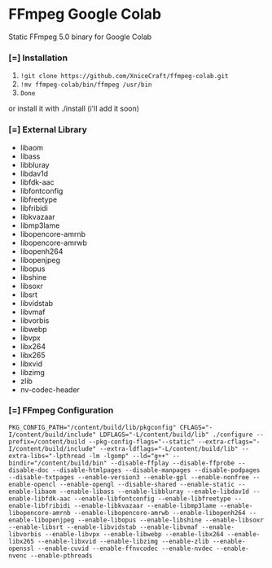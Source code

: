 # FFmpeg Google Colab
Static FFmpeg 5.0 binary for Google Colab

### [=] Installation
1. ```!git clone https://github.com/XniceCraft/ffmpeg-colab.git```
2. ```!mv ffmpeg-colab/bin/ffmpeg /usr/bin```
3. ```Done```

or install it with ./install (i'll add it soon)

### [=] External Library
* libaom
* libass
* libbluray
* libdav1d
* libfdk-aac
* libfontconfig
* libfreetype
* libfribidi
* libkvazaar
* libmp3lame
* libopencore-amrnb
* libopencore-amrwb
* libopenh264
* libopenjpeg
* libopus
* libshine
* libsoxr
* libsrt
* libvidstab
* libvmaf
* libvorbis
* libwebp
* libvpx
* libx264
* libx265
* libxvid
* libzimg
* zlib
* nv-codec-header

### [=] FFmpeg Configuration
```
PKG_CONFIG_PATH="/content/build/lib/pkgconfig" CFLAGS="-I/content/build/include" LDFLAGS="-L/content/build/lib" ./configure --prefix=/content/build --pkg-config-flags="--static" --extra-cflags="-I/content/build/include" --extra-ldflags="-L/content/build/lib" --extra-libs="-lpthread -lm -lgomp" --ld="g++" --bindir="/content/build/bin" --disable-ffplay --disable-ffprobe --disable-doc --disable-htmlpages --disable-manpages --disable-podpages --disable-txtpages --enable-version3 --enable-gpl --enable-nonfree --enable-opencl --enable-opengl --disable-shared --enable-static --enable-libaom --enable-libass --enable-libbluray --enable-libdav1d --enable-libfdk-aac --enable-libfontconfig --enable-libfreetype --enable-libfribidi --enable-libkvazaar --enable-libmp3lame --enable-libopencore-amrnb --enable-libopencore-amrwb --enable-libopenh264 --enable-libopenjpeg --enable-libopus --enable-libshine --enable-libsoxr --enable-libsrt --enable-libvidstab --enable-libvmaf --enable-libvorbis --enable-libvpx --enable-libwebp --enable-libx264 --enable-libx265 --enable-libxvid --enable-libzimg --enable-zlib --enable-openssl --enable-cuvid --enable-ffnvcodec --enable-nvdec --enable-nvenc --enable-pthreads
```
